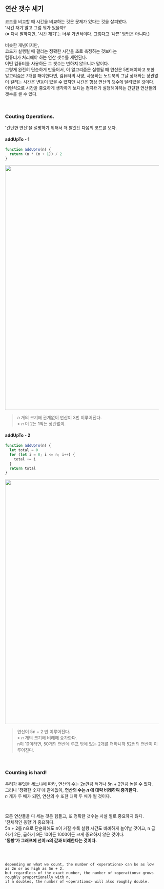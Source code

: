 ## 연산 갯수 세기

코드를 비교할 때 시간을 비교하는 것은 문제가 있다는 것을 살펴봤다.<br />
'시간 재기'말고 그럼 뭐가 있을까?<br />
(※ 다시 말하지만, '시간 재기'는 너무 가변적이다. 그렇다고 '나쁜' 방법은 아니다.)<br />
<br />
비슷한 개념이지만,<br />
코드가 실행될 때 걸리는 정확한 시간을 초로 측정하는 것보다는<br />
컴퓨터가 처리해야 하는 연산 갯수를 세면된다.<br />
어떤 컴퓨터를 사용하든 그 갯수는 변하지 않으니까 말이다.<br />
그렇게 완전히 단순하게 만들어서, 이 알고리즘은 실행될 때 연산은 5번해야하고 또한 알고리즘은 7개를 해야한다면, 컴퓨터의 사양, 사용하는 노트북의 그날 상태와는 상관없이 걸리는 시간은 변동이 있을 수 있지만 시간은 항상 연산의 갯수에 달려있을 것이다.<br />
이런식으로 시간을 중요하게 생각하기 보다는 컴퓨터가 실행해야하는 간단한 연산들의 갯수를 셀 수 있다.<br />

<br />

### Couting Operations.

'간단한 연산'을 설명하기 위해서 더 빨랐던 다음의 코드를 보자.

#### addUpTo - 1

```js
function addUpTo(n) {
  return (n * (n + 1)) / 2
}
```

<img width="800" src="https://user-images.githubusercontent.com/19165916/208287666-7dbf99da-4fd5-4a4a-8c05-4692ef2da40e.png"><br />

> _n_ 개의 크기에 관계없이 연산이 3번 이루어진다.<br /> > _n_ 이 2든 1억든 상관없이.

#### addUpTo - 2

```js
function addUpTo(n) {
  let total = 0
  for (let i = 0; i <= n; i++) {
    total += i
  }
  return total
}
```

<img width="800" src="https://user-images.githubusercontent.com/19165916/208287755-e0d72f2d-aaf8-4065-9f02-a78832c931f4.png"><br />

> 연산이 5n + 2 번 이루어진다.<br /> > _n_ 개의 크기에 비례해 증가한다. <br />
> n이 10이라면, 50개의 연산에 루프 밖에 있는 2개를 더하니까 52번의 연산이 이루어진다.

<br />

### Counting is hard!

우리가 무엇을 세느냐에 따라, 연산의 수는 2n만큼 적거나 5n + 2만큼 높을 수 있다.<br />
그러나 '정확한 숫자'에 관계없이, **연산의 수는 _n_ 에 대략 비례하여 증가한다.**<br />
_n_ 개가 두 배가 되면, 연산의 수 또한 대략 두 배가 될 것이다.<br />

<br />

모든 연산들을 다 세는 것은 힘들고, 또 정확한 갯수는 사실 별로 중요하지 않다.<br />
'전체적인 동향'가 중요하다.<br />
5n + 2를 n으로 단순화해도 n이 커질 수록 실행 시간도 비례하게 늘어날 것이고, n 곱하기 2든, 곱하기 9든 10이든 1000이든 크게 중요하지 않은 것이다.<br />
**'동향'가 그래프에 선이 n의 값과 비례한다는 것이다.**

<br />
<br />

```
depending on what we count, the number of <operations> can be as low as 2n or as high as 5n + 2.
but regardless of the exact number, the number of <operations> grows roughly proportionally with n.
if n doubles, the number of <operations> will also roughly double.
```
